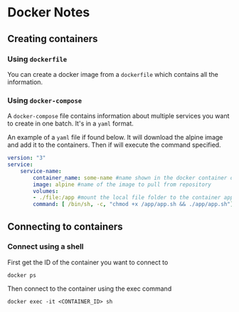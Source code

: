 # Docker Notes

## Creating containers

### Using `dockerfile`

You can create a docker image from a `dockerfile` which contains all the information.

### Using `docker-compose`

A `docker-compose` file contains information about multiple services you want to create in one batch. It's in a `yaml` format.

An example of a `yaml` file if found below. It will download the alpine image and add it to the containers. Then if will execute the command specified.

```yaml
version: "3"
service:
    service-name:
        container_name: some-name #name shown in the docker container overview.
        image: alpine #name of the image to pull from repository
        volumes:
        - ./file:/app #mount the local file folder to the container app folder.
        command: [ /bin/sh, -c, "chmod +x /app/app.sh && ./app/app.sh"]
```

## Connecting to containers

### Connect using a shell

First get the ID of the container you want to connect to

`docker ps`

Then connect to the container using the exec command

`docker exec -it <CONTAINER_ID> sh`